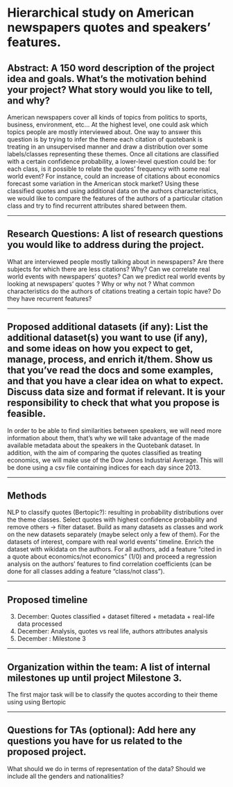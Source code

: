 
# Hierarchical study on American newspapers quotes and speakers’ features.

## Abstract: A 150 word description of the project idea and goals. What’s the motivation behind your project? What story would you like to tell, and why?

American newspapers cover all kinds of topics from politics to sports, business, environment, etc... At the highest level, one could ask which topics people are mostly interviewed about. One way to answer this question is by trying to infer the theme each citation of quotebank is treating in an unsupervised manner and draw a distribution over some labels/classes representing these themes. Once all citations are classified with a certain confidence probability, a lower-level question could be: for each class, is it possible to relate the quotes’ frequency with some real world event? For instance, could an increase of citations about economics forecast some variation in the American stock market? 
Using these classified quotes and using additional data on the authors characteristics, we would like to compare the features of the authors of a particular citation class and try to find recurrent attributes shared between them.
<hr>

## Research Questions: A list of research questions you would like to address during the project.

What are interviewed people mostly talking about in newspapers?
Are there subjects for which there are less citations? Why?
Can we correlate real world events with newspapers’ quotes? Can we predict real world events by looking at newspapers’ quotes ? Why or why not ?
What common characteristics do the authors of citations treating a certain topic have? Do they have recurrent features?

<hr>

## Proposed additional datasets (if any): List the additional dataset(s) you want to use (if any), and some ideas on how you expect to get, manage, process, and enrich it/them. Show us that you’ve read the docs and some examples, and that you have a clear idea on what to expect. Discuss data size and format if relevant. It is your responsibility to check that what you propose is feasible.

In order to be able to find similarities between speakers, we will need more information about them, that’s why we will take advantage of the made available metadata about the speakers in the Quotebank dataset. 
In addition, with the aim of comparing the quotes classified as treating economics, we will make use of the Dow Jones Industrial Average. This will be done using a csv file containing indices for each day since 2013. 

<hr>

## Methods

NLP to classify quotes (Bertopic?): resulting in probability distributions over the theme classes. 
Select quotes with highest confidence probability and remove others → filter dataset. 
Build as many datasets as classes and work on the new datasets separately (maybe select only a few of them).
For the datasets of interest, compare with real world events’ timeline. 
Enrich the dataset with wikidata on the authors.
For all authors, add a feature “cited in a quote about economics/not economics” (1/0) and proceed a regression analysis on the authors’ features to find correlation coefficients (can be done for all classes adding a feature “class/not class”).

<hr>

## Proposed timeline

3. December: Quotes classified + dataset filtered + metadata + real-life data processed
10. December: Analysis, quotes vs real life, authors attributes analysis
17. December : Milestone 3

<hr>

## Organization within the team: A list of internal milestones up until project Milestone 3.
The first major task will be to classify the quotes according to their theme using using Bertopic

<hr>

## Questions for TAs (optional): Add here any questions you have for us related to the proposed project.

What should we do in terms of representation of the data? Should we include all the genders and nationalities?
